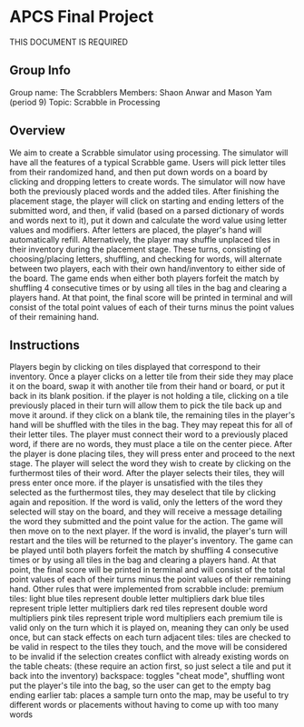 # APCS Final Project
THIS DOCUMENT IS REQUIRED
## Group Info
Group name: The Scrabblers
Members: Shaon Anwar and Mason Yam (period 9)
Topic: Scrabble in Processing
## Overview
We aim to create a Scrabble simulator using processing. The simulator will have all the features of a typical Scrabble game. Users will pick letter tiles from their randomized hand, and then put down words on a board by clicking and dropping letters to create words. The simulator will now have both the previously placed words and the added tiles. After finishing the placement stage, the player will click on starting and ending letters of the submitted word, and then, if valid (based on a parsed dictionary of words and words next to it), put it down and calculate the word value using letter values and modifiers. After letters are placed, the player's hand will automatically refill. Alternatively, the player may shuffle unplaced tiles in their inventory during the placement stage. These turns, consisting of choosing/placing letters, shuffling, and checking for words, will alternate between two players, each with their own hand/inventory to either side of the board. The game ends when either both players forfeit the match by shuffling 4 consecutive times or by using all tiles in the bag and clearing a players hand. At that point, the final score will be printed in terminal and will consist of the total point values of each of their turns minus the point values of their remaining hand.
## Instructions
Players begin by clicking on tiles displayed that correspond to their inventory. Once a player clicks on a letter tile from their side they may place it on the board, swap it with another tile from their hand or board, or put it back in its blank position. if the player is not holding a tile, clicking on a tile previously placed in their turn will allow them to pick the tile back up and move it around. if they click on a blank tile, the remaining tiles in the player's hand will be shuffled with the tiles in the bag. They may repeat this for all of their letter tiles. The player must connect their word to a previously placed word, if there are no words, they must place a tile on the center piece. After the player is done placing tiles, they will press enter and proceed to the next stage. The player will select the word they wish to create by clicking on the furthermost tiles of their word. After the player selects their tiles, they will press enter once more. if the player is unsatisfied with the tiles they selected as the furthermost tiles, they may deselect that tile by clicking again and reposition. If the word is valid, only the letters of the word they selected will stay on the board, and they will receive a message detailing the word they submitted and the point value for the action. The game will then move on to the next player. If the word is invalid, the player's turn will restart and the tiles will be returned to the player's inventory. The game can be played until both players forfeit the match by shuffling 4 consecutive times or by using all tiles in the bag and clearing a players hand. At that point, the final score will be printed in terminal and will consist of the total point values of each of their turns minus the point values of their remaining hand.
Other rules that were implemented from scrabble include:
premium tiles:
light blue tiles represent double letter multipliers
dark blue tiles represent triple letter multipliers
dark red tiles represent double word multipliers
pink tiles represent triple word multipliers
each premium tile is valid only on the turn which it is played on, meaning they can only be used once, but can stack effects on each turn
adjacent tiles:
tiles are checked to be valid in respect to the tiles they touch, and the move will be considered to be invalid if the selection creates conflict with already existing words on the table
cheats:
(these require an action first, so just select a tile and put it back into the inventory)
backspace: toggles "cheat mode", shuffling wont put the player's tile into the bag, so the user can get to the empty bag ending earlier
tab: places a sample turn onto the map, may be useful to try different words or placements without having to come up with too many words
